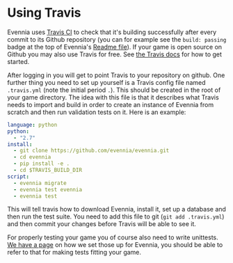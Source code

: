 # Using Travis

Evennia uses [Travis CI](http://travis-ci.org/) to check that it's building successfully after every commit to its Github repository (you can for example see the `build: passing` badge at the top of Evennia's [Readme file](https://github.com/evennia/evennia)). If your game is open source on Github you may also use Travis for free. See [the Travis docs](http://docs.travis-ci.com/user/getting-started/) for how to get started. 

After logging in you will get to point Travis to your repository on github. One further thing you need to set up yourself is a Travis config file named `.travis.yml` (note the initial period `.`). This should be created in the root of your game directory. The idea with this file is that it describes what Travis needs to import and build in order to create an instance of Evennia from scratch and then run validation tests on it. Here is an example: 

``` yaml
language: python
python:
  - "2.7"
install:
  - git clone https://github.com/evennia/evennia.git
  - cd evennia
  - pip install -e .
  - cd $TRAVIS_BUILD_DIR
script:
  - evennia migrate
  - evennia test evennia
  - evennia test
```

This will tell travis how to download Evennia, install it, set up a database and then run the test suite. 
You need to add this file to git (`git add .travis.yml`) and then commit your changes before Travis will be able to see it. 

For properly testing your game you of course also need to write unittests. [We have a page](Unit-Testing) on how we set those up for Evennia, you should be able to refer to that for making tests fitting your game. 